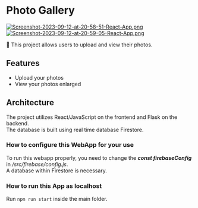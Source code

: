 # Photo Gallery

[![Screenshot-2023-09-12-at-20-58-51-React-App.png](https://i.postimg.cc/9Qjtwp4g/Screenshot-2023-09-12-at-20-58-51-React-App.png)](https://postimg.cc/0bcJL707)
[![Screenshot-2023-09-12-at-20-59-05-React-App.png](https://i.postimg.cc/sxh7vQ3R/Screenshot-2023-09-12-at-20-59-05-React-App.png)](https://postimg.cc/q6pzF7tm)

🎉 This project allows users to upload and view their photos.

## Features

- Upload your photos
- View your photos enlarged

## Architecture

The project utilizes React/JavaScript on the frontend and Flask on the backend.  
The database is built using real time database Firestore.

### How to configure this WebApp for your use
To run this webapp properly, you need to change the <em><strong>const firebaseConfig</strong></em> in <em>/src/firebase/config.js</em>.  
A database within Firestore is necessary.

### How to run this App as localhost
Run `npm run start` inside the main folder.

